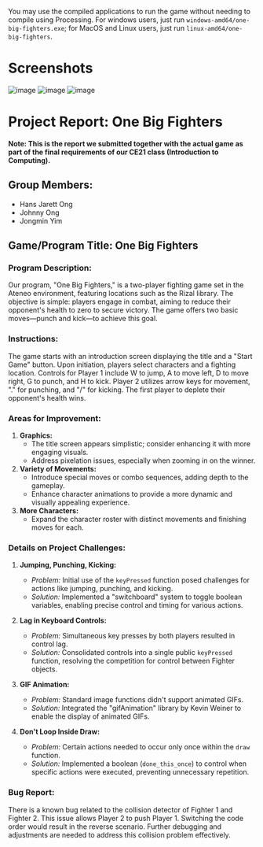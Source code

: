 You may use the compiled applications to run the game without needing to compile using Processing. For windows users, just run `windows-amd64/one-big-fighters.exe`; for MacOS and Linux users, just run `linux-amd64/one-big-fighters`.

# Screenshots
![image](https://github.com/hansjarettong/one-big-fighters/assets/60498410/3850bb1c-f9ce-4110-882f-9810798a9516)
![image](https://github.com/hansjarettong/one-big-fighters/assets/60498410/a5968058-e16d-4a92-91aa-61d2d0b78fd9)
![image](https://github.com/hansjarettong/one-big-fighters/assets/60498410/e656c2a8-a057-4708-a717-94b971c98179)


# Project Report: One Big Fighters

**Note: This is the report we submitted together with the actual game as part of the final requirements of our CE21 class (Introduction to Computing).**

## Group Members:
- Hans Jarett Ong
- Johnny Ong
- Jongmin Yim

## Game/Program Title: One Big Fighters

### Program Description:
Our program, "One Big Fighters," is a two-player fighting game set in the Ateneo environment, featuring locations such as the Rizal library. The objective is simple: players engage in combat, aiming to reduce their opponent's health to zero to secure victory. The game offers two basic moves—punch and kick—to achieve this goal.

### Instructions:
The game starts with an introduction screen displaying the title and a "Start Game" button. Upon initiation, players select characters and a fighting location. Controls for Player 1 include W to jump, A to move left, D to move right, G to punch, and H to kick. Player 2 utilizes arrow keys for movement, "." for punching, and "/" for kicking. The first player to deplete their opponent's health wins.

### Areas for Improvement:
1. **Graphics:**
   - The title screen appears simplistic; consider enhancing it with more engaging visuals.
   - Address pixelation issues, especially when zooming in on the winner.
2. **Variety of Movements:**
   - Introduce special moves or combo sequences, adding depth to the gameplay.
   - Enhance character animations to provide a more dynamic and visually appealing experience.
3. **More Characters:**
   - Expand the character roster with distinct movements and finishing moves for each.

### Details on Project Challenges:

1. **Jumping, Punching, Kicking:**
   - *Problem:* Initial use of the `keyPressed` function posed challenges for actions like jumping, punching, and kicking.
   - *Solution:* Implemented a "switchboard" system to toggle boolean variables, enabling precise control and timing for various actions.

2. **Lag in Keyboard Controls:**
   - *Problem:* Simultaneous key presses by both players resulted in control lag.
   - *Solution:* Consolidated controls into a single public `keyPressed` function, resolving the competition for control between Fighter objects.

3. **GIF Animation:**
   - *Problem:* Standard image functions didn't support animated GIFs.
   - *Solution:* Integrated the "gifAnimation" library by Kevin Weiner to enable the display of animated GIFs.

4. **Don't Loop Inside Draw:**
   - *Problem:* Certain actions needed to occur only once within the `draw` function.
   - *Solution:* Implemented a boolean (`done_this_once`) to control when specific actions were executed, preventing unnecessary repetition.

### Bug Report:
There is a known bug related to the collision detector of Fighter 1 and Fighter 2. This issue allows Player 2 to push Player 1. Switching the code order would result in the reverse scenario. Further debugging and adjustments are needed to address this collision problem effectively.

